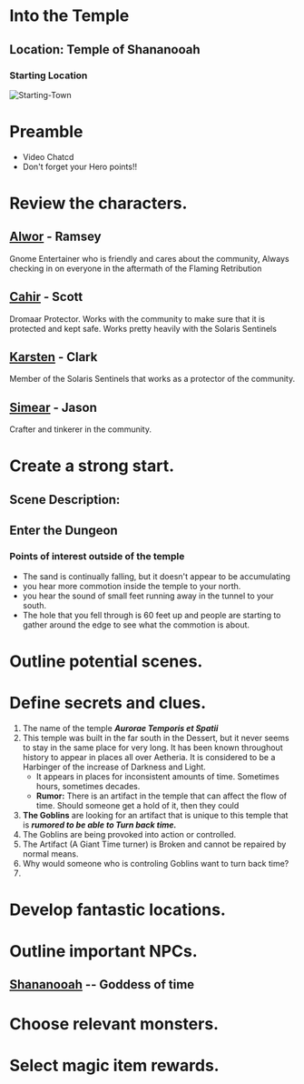 # Into the Temple

## Location: Temple of Shananooah

### **Starting Location**

![Starting-Town](../../../assets/TombOfSand_Calling.jpg)

# Preamble
* Video Chatcd 
* Don't forget your Hero points!!

 
# Review the characters.
## [Alwor](../../PCs/Alwor-Thistlegift.md) - Ramsey
Gnome Entertainer who is friendly and cares about the community, Always checking in on everyone in the aftermath of the Flaming Retribution
## [Cahir](../../PCs/Cahir-Emersyn.md) - Scott
Dromaar Protector. Works with the community to make sure that it is protected and kept safe. Works pretty heavily with the Solaris Sentinels
## [Karsten](../../PCs/Karsten-Kendrick.md) - Clark
Member of the Solaris Sentinels that works as a protector of the community.
## [Simear](../../PCs/Simear.md) - Jason
Crafter and tinkerer in the community.

# Create a strong start.
## Scene Description:

## Enter the Dungeon

### Points of interest outside of the temple
- The sand is continually falling, but it doesn't appear to be accumulating
- you hear more commotion inside the temple to your north.
- you hear the sound of small feet running away in the tunnel to your south.
- The hole that you fell through is 60 feet up and people are starting to gather around the edge to see what the commotion is about.

# Outline potential scenes.

# Define secrets and clues.

1. The name of the temple ***Aurorae Temporis et Spatii***
2. This temple was built in the far south in the Dessert, but it never seems to stay in the same place for very long. It has been known throughout history to appear in places all over Aetheria. It is considered to be a Harbinger of the increase of Darkness and Light.
	- It appears in places for inconsistent amounts of time. Sometimes hours, sometimes decades.
	- **Rumor:** There is an artifact in the temple that can affect the flow of time. Should someone get a hold of it, then they could 
3. **The Goblins** are looking for an artifact that is unique to this temple that is ***rumored to be able to Turn back time.***
4. The Goblins are being provoked into action or controlled.
5. The Artifact (A Giant Time turner) is Broken and cannot be repaired by normal means. 
6. Why would someone who is controling Goblins want to turn back time?
7. 

# Develop fantastic locations.

# Outline important NPCs.
## [Shananooah](../../../World/Religion/Shananooah.md) -- Goddess of time


# Choose relevant monsters.

# Select magic item rewards.